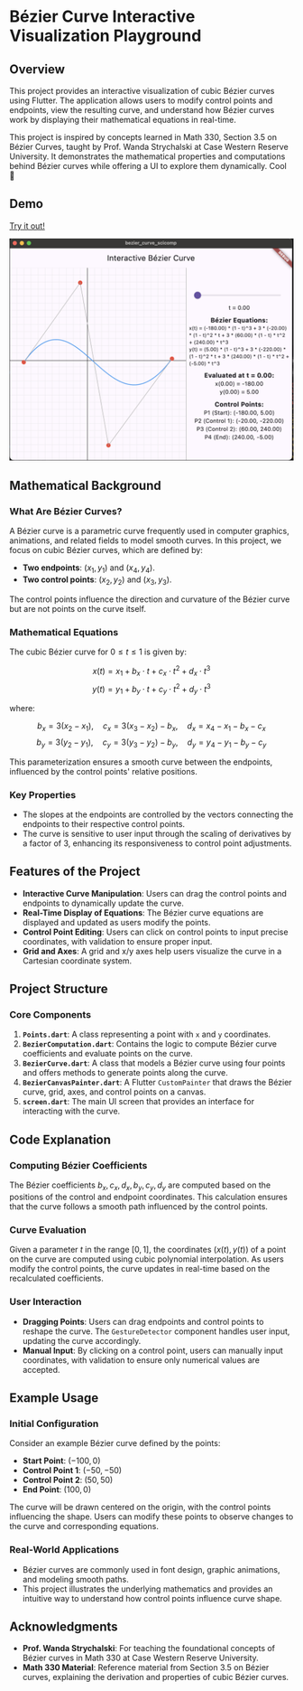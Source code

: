 # Bézier Curve Interactive Visualization Playground

## Overview

This project provides an interactive visualization of cubic Bézier curves using Flutter. The application allows users to modify control points and endpoints, view the resulting curve, and understand how Bézier curves work by displaying their mathematical equations in real-time.

This project is inspired by concepts learned in Math 330, Section 3.5 on Bézier Curves, taught by Prof. Wanda Strychalski at Case Western Reserve University. It demonstrates the mathematical properties and computations behind Bézier curves while offering a UI to explore them dynamically. Cool 🚀 

## Demo
[Try it out!](https://bezier-curve-scicomp.web.app/)

![demo](demo.png)

## Mathematical Background

### What Are Bézier Curves?

A Bézier curve is a parametric curve frequently used in computer graphics, animations, and related fields to model smooth curves. In this project, we focus on cubic Bézier curves, which are defined by:

- **Two endpoints**: $(x_1, y_1)$ and $(x_4, y_4)$.
- **Two control points**: $(x_2, y_2)$ and $(x_3, y_3)$.

The control points influence the direction and curvature of the Bézier curve but are not points on the curve itself.

### Mathematical Equations

The cubic Bézier curve for $0 \leq t \leq 1$ is given by:

$$
x(t) = x_1 + b_x \cdot t + c_x \cdot t^2 + d_x \cdot t^3
$$
$$
y(t) = y_1 + b_y \cdot t + c_y \cdot t^2 + d_y \cdot t^3
$$

where:

$$
b_x = 3(x_2 - x_1), \quad c_x = 3(x_3 - x_2) - b_x, \quad d_x = x_4 - x_1 - b_x - c_x
$$
$$
b_y = 3(y_2 - y_1), \quad c_y = 3(y_3 - y_2) - b_y, \quad d_y = y_4 - y_1 - b_y - c_y
$$

This parameterization ensures a smooth curve between the endpoints, influenced by the control points' relative positions.

### Key Properties

- The slopes at the endpoints are controlled by the vectors connecting the endpoints to their respective control points.
- The curve is sensitive to user input through the scaling of derivatives by a factor of 3, enhancing its responsiveness to control point adjustments.

## Features of the Project

- **Interactive Curve Manipulation**: Users can drag the control points and endpoints to dynamically update the curve.
- **Real-Time Display of Equations**: The Bézier curve equations are displayed and updated as users modify the points.
- **Control Point Editing**: Users can click on control points to input precise coordinates, with validation to ensure proper input.
- **Grid and Axes**: A grid and x/y axes help users visualize the curve in a Cartesian coordinate system.

## Project Structure

### Core Components

1. **`Points.dart`**: A class representing a point with `x` and `y` coordinates.
2. **`BezierComputation.dart`**: Contains the logic to compute Bézier curve coefficients and evaluate points on the curve.
3. **`BezierCurve.dart`**: A class that models a Bézier curve using four points and offers methods to generate points along the curve.
4. **`BezierCanvasPainter.dart`**: A Flutter `CustomPainter` that draws the Bézier curve, grid, axes, and control points on a canvas.
5. **`screen.dart`**: The main UI screen that provides an interface for interacting with the curve.

## Code Explanation

### Computing Bézier Coefficients

The Bézier coefficients $b_x, c_x, d_x, b_y, c_y, d_y$ are computed based on the positions of the control and endpoint coordinates. This calculation ensures that the curve follows a smooth path influenced by the control points.

### Curve Evaluation

Given a parameter $t$ in the range $[0, 1]$, the coordinates $(x(t), y(t))$ of a point on the curve are computed using cubic polynomial interpolation. As users modify the control points, the curve updates in real-time based on the recalculated coefficients.

### User Interaction

- **Dragging Points**: Users can drag endpoints and control points to reshape the curve. The `GestureDetector` component handles user input, updating the curve accordingly.
- **Manual Input**: By clicking on a control point, users can manually input coordinates, with validation to ensure only numerical values are accepted.

## Example Usage

### Initial Configuration

Consider an example Bézier curve defined by the points:

- **Start Point**: $(-100, 0)$
- **Control Point 1**: $(-50, -50)$
- **Control Point 2**: $(50, 50)$
- **End Point**: $(100, 0)$

The curve will be drawn centered on the origin, with the control points influencing the shape. Users can modify these points to observe changes to the curve and corresponding equations.

### Real-World Applications

- Bézier curves are commonly used in font design, graphic animations, and modeling smooth paths.
- This project illustrates the underlying mathematics and provides an intuitive way to understand how control points influence curve shape.

## Acknowledgments

- **Prof. Wanda Strychalski**: For teaching the foundational concepts of Bézier curves in Math 330 at Case Western Reserve University.
- **Math 330 Material**: Reference material from Section 3.5 on Bézier curves, explaining the derivation and properties of cubic Bézier curves.
